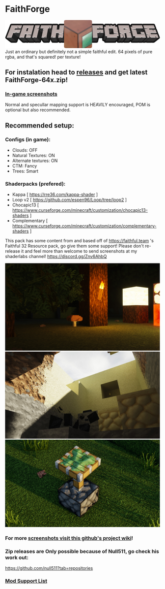 # FaithForge
![](https://github.com/BentoGambin/FaithForge-64x/blob/wiki_images/wiki_images/github.png)
Just an ordinary but definitely not a simple faithful edit. 64 pixels of pure rgba, and that's squared! per texture!


## For instalation head to [releases](https://github.com/BentoGambin/FaithForge-64x/releases) and get latest FaithForge-64x.zip!
### [In-game screenshots](https://github.com/BentoGambin/FaithForge-64x/wiki) 
Normal and specullar mapping support is HEAVILY encouraged, POM is optional but also recommended.

## Recommended setup:
### Configs (in game):
  - Clouds: OFF
  - Natural Textures: ON
  - Alternate textures: ON
  - CTM: Fancy
  - Trees: Smart
      
### Shaderpacks (prefered):
  - Kappa                         [ https://rre36.com/kappa-shader ]
  - Loop v2                       [ https://github.com/espen96/Loop/tree/loop2 ]
  - Chocapic13                    [ https://www.curseforge.com/minecraft/customization/chocapic13-shaders ]
  - Complementary                 [ https://www.curseforge.com/minecraft/customization/complementary-shaders ]

This pack has some content from and based off of https://faithful.team 's Faithful 32 Resource pack, go give them some support!
Please don't re-release it and feel more than welcome to send screenshots at my shaderlabs channel! https://discord.gg/Znv6AhbQ


![](https://github.com/BentoGambin/FaithForge-64x/blob/wiki_images/wiki_images/screen2.jpg?raw=true)
![](https://github.com/BentoGambin/FaithForge-64x/blob/wiki_images/wiki_images/screen3.jpg?raw=true)
![](https://github.com/BentoGambin/FaithForge-64x/blob/wiki_images/wiki_images/screen4.jpg?raw=true)
### For more [screenshots visit this github's project wiki](https://github.com/BentoGambin/FaithForge-64x/wiki)! 

### Zip releases are Only possible because of Null511, go check his work out:
https://github.com/null511?tab=repositories

### [Mod Support List](https://github.com/BentoGambin/FaithForge-64x/blob/master/.github/Mod_List.md)
